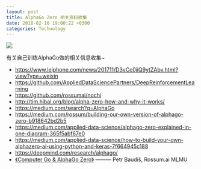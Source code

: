 ```yaml
---
layout: post
title: AlphaGo Zero 相关资料收集
date: 2018-02-16 19:00:22 +0300
categories: Technology
---
```


<img src="https://raw.githubusercontent.com/201419/201419.github.io/master/_posts/images/20180216.jpg">

有关自己训练AlphaGo做的相关信息收集~

- https://www.leiphone.com/news/201711/D3vCc0jiQ9ytZAbv.html?viewType=weixin
- https://github.com/AppliedDataSciencePartners/DeepReinforcementLearning
- https://github.com/rossumai/nochi
- http://tim.hibal.org/blog/alpha-zero-how-and-why-it-works/
- https://medium.com/search?q=AlphaGo
- https://medium.com/rossum/building-our-own-version-of-alphago-zero-b918642bd2b5
- https://medium.com/applied-data-science/alphago-zero-explained-in-one-diagram-365f5abf67e0
- https://medium.com/applied-data-science/how-to-build-your-own-alphazero-ai-using-python-and-keras-7f664945c188
- https://deepmind.com/research/alphago/
- [《Computer Go & AlphaGo Zero》](https://201419.github.io/assets/pdf/AlphaGo_MLMU.pdf) ——— Petr Baudiš, Rossum.ai MLMU